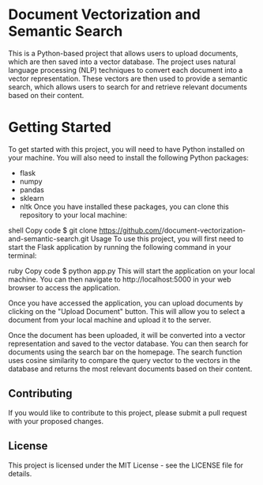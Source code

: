 # Document Vectorization and Semantic Search
This is a Python-based project that allows users to upload documents, which are then saved into a vector database. The project uses natural language processing (NLP) techniques to convert each document into a vector representation. These vectors are then used to provide a semantic search, which allows users to search for and retrieve relevant documents based on their content.

# Getting Started
To get started with this project, you will need to have Python installed on your machine. You will also need to install the following Python packages:

- flask
- numpy
- pandas
- sklearn
- nltk
Once you have installed these packages, you can clone this repository to your local machine:

shell
Copy code
$ git clone https://github.com/<username>/document-vectorization-and-semantic-search.git
Usage
To use this project, you will first need to start the Flask application by running the following command in your terminal:

ruby
Copy code
$ python app.py
This will start the application on your local machine. You can then navigate to http://localhost:5000 in your web browser to access the application.

Once you have accessed the application, you can upload documents by clicking on the "Upload Document" button. This will allow you to select a document from your local machine and upload it to the server.

Once the document has been uploaded, it will be converted into a vector representation and saved to the vector database. You can then search for documents using the search bar on the homepage. The search function uses cosine similarity to compare the query vector to the vectors in the database and returns the most relevant documents based on their content.

## Contributing
If you would like to contribute to this project, please submit a pull request with your proposed changes.

## License
This project is licensed under the MIT License - see the LICENSE file for details.



